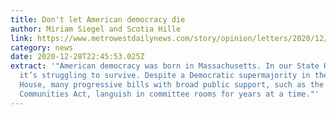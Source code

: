 ```yaml
---
title: Don't let American democracy die
author: Miriam Siegel and Scotia Hille
link: https://www.metrowestdailynews.com/story/opinion/letters/2020/12/26/citizens-formed-organizing-group-act-mass-demand-transparency/4041860001/
category: news
date: 2020-12-28T22:45:53.025Z
extract: '"American democracy was born in Massachusetts. In our State House,
  it’s struggling to survive. Despite a Democratic supermajority in the State
  House, many progressive bills with broad public support, such as the Safe
  Communities Act, languish in committee rooms for years at a time."'
---
```

